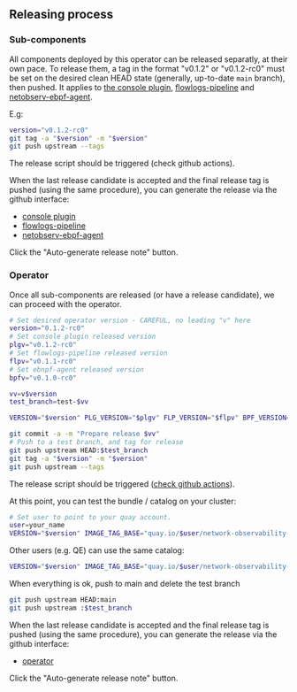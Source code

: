 ## Releasing process

### Sub-components

All components deployed by this operator can be released separatly, at their own pace.
To release them, a tag in the format "v0.1.2" or "v0.1.2-rc0" must be set on the desired clean HEAD state (generally, up-to-date `main` branch), then pushed. It applies to [the console plugin](https://github.com/netobserv/network-observability-console-plugin/), [flowlogs-pipeline](https://github.com/netobserv/flowlogs-pipeline) and [netobserv-ebpf-agent](https://github.com/netobserv/netobserv-ebpf-agent).

E.g:

```bash
version="v0.1.2-rc0"
git tag -a "$version" -m "$version"
git push upstream --tags
```

The release script should be triggered (check github actions).

When the last release candidate is accepted and the final release tag is pushed (using the same procedure), you can generate the release via the github interface:
- [console plugin](https://github.com/netobserv/network-observability-console-plugin/releases/new)
- [flowlogs-pipeline](https://github.com/netobserv/flowlogs-pipeline/releases/new)
- [netobserv-ebpf-agent](https://github.com/netobserv/netobserv-ebpf-agent/releases/new)

Click the "Auto-generate release note" button.

### Operator

Once all sub-components are released (or have a release candidate), we can proceed with the operator.

```bash
# Set desired operator version - CAREFUL, no leading "v" here
version="0.1.2-rc0"
# Set console plugin released version
plgv="v0.1.2-rc0"
# Set flowlogs-pipeline released version
flpv="v0.1.1-rc0"
# Set ebnpf-agent released version
bpfv="v0.1.0-rc0"

vv=v$version
test_branch=test-$vv

VERSION="$version" PLG_VERSION="$plgv" FLP_VERSION="$flpv" BPF_VERSION="$bpfv" IMAGE_TAG_BASE="quay.io/netobserv/network-observability-operator" make bundle

git commit -a -m "Prepare release $vv"
# Push to a test branch, and tag for release
git push upstream HEAD:$test_branch
git tag -a "$version" -m "$version"
git push upstream --tags
```

The release script should be triggered ([check github actions](https://github.com/netobserv/network-observability-operator/actions)).

At this point, you can test the bundle / catalog on your cluster:

```bash
# Set user to point to your quay account.
user=your_name
VERSION="$version" IMAGE_TAG_BASE="quay.io/$user/network-observability-operator" make bundle-build bundle-push catalog-build catalog-push catalog-deploy
```

Other users (e.g. QE) can use the same catalog:
```bash
VERSION="$version" IMAGE_TAG_BASE="quay.io/$user/network-observability-operator" make catalog-deploy
```

When everything is ok, push to main and delete the test branch

```bash
git push upstream HEAD:main
git push upstream :$test_branch
```


When the last release candidate is accepted and the final release tag is pushed (using the same procedure), you can generate the release via the github interface:
- [operator](https://github.com/netobserv/network-observability-operator/releases/new)

Click the "Auto-generate release note" button.
